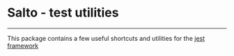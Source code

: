 # Salto - test utilities

---

This package contains a few useful shortcuts and utilities for the [jest framework](https://jestjs.io/)
